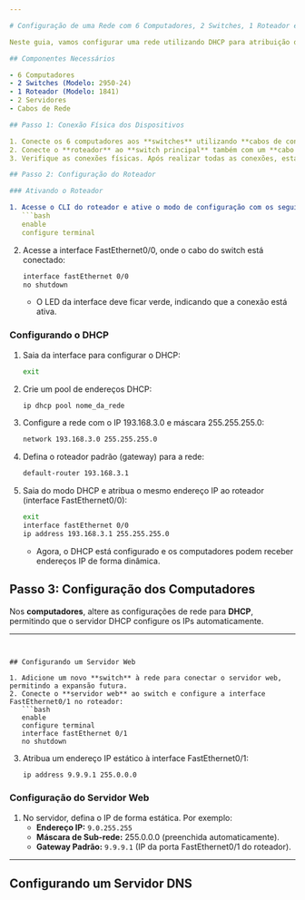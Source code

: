 ```yaml
---

# Configuração de uma Rede com 6 Computadores, 2 Switches, 1 Roteador e 2 Servidores

Neste guia, vamos configurar uma rede utilizando DHCP para atribuição dinâmica de IPs, além de configurar um servidor DNS e um servidor web. A simulação será feita no **Cisco Packet Tracer**.

## Componentes Necessários

- 6 Computadores
- 2 Switches (Modelo: 2950-24)
- 1 Roteador (Modelo: 1841)
- 2 Servidores
- Cabos de Rede

## Passo 1: Conexão Física dos Dispositivos

1. Conecte os 6 computadores aos **switches** utilizando **cabos de conexão direta**.
2. Conecte o **roteador** ao **switch principal** também com um **cabo de conexão direta**.
3. Verifique as conexões físicas. Após realizar todas as conexões, estamos prontos para configurar os dispositivos.

## Passo 2: Configuração do Roteador

### Ativando o Roteador

1. Acesse o CLI do roteador e ative o modo de configuração com os seguintes comandos:
   ```bash
   enable
   configure terminal
   ```
   
2. Acesse a interface FastEthernet0/0, onde o cabo do switch está conectado:
   ```bash
   interface fastEthernet 0/0
   no shutdown
   ```
   - O LED da interface deve ficar verde, indicando que a conexão está ativa.

### Configurando o DHCP

1. Saia da interface para configurar o DHCP:
   ```bash
   exit
   ```
2. Crie um pool de endereços DHCP:
   ```bash
   ip dhcp pool nome_da_rede
   ```
3. Configure a rede com o IP 193.168.3.0 e máscara 255.255.255.0:
   ```bash
   network 193.168.3.0 255.255.255.0
   ```
4. Defina o roteador padrão (gateway) para a rede:
   ```bash
   default-router 193.168.3.1
   ```
5. Saia do modo DHCP e atribua o mesmo endereço IP ao roteador (interface FastEthernet0/0):
   ```bash
   exit
   interface fastEthernet 0/0
   ip address 193.168.3.1 255.255.255.0
   ```
   - Agora, o DHCP está configurado e os computadores podem receber endereços IP de forma dinâmica.

## Passo 3: Configuração dos Computadores

Nos **computadores**, altere as configurações de rede para **DHCP**, permitindo que o servidor DHCP configure os IPs automaticamente.

---
```


## Configurando um Servidor Web

1. Adicione um novo **switch** à rede para conectar o servidor web, permitindo a expansão futura.
2. Conecte o **servidor web** ao switch e configure a interface FastEthernet0/1 no roteador:
   ```bash
   enable
   configure terminal
   interface fastEthernet 0/1
   no shutdown
   ```
3. Atribua um endereço IP estático à interface FastEthernet0/1:
   ```bash
   ip address 9.9.9.1 255.0.0.0
   ```

### Configuração do Servidor Web

1. No servidor, defina o IP de forma estática. Por exemplo:
   - **Endereço IP:** `9.0.255.255`
   - **Máscara de Sub-rede:** 255.0.0.0 (preenchida automaticamente).
   - **Gateway Padrão:** `9.9.9.1` (IP da porta FastEthernet0/1 do roteador).

---

## Configurando um Servidor DNS
